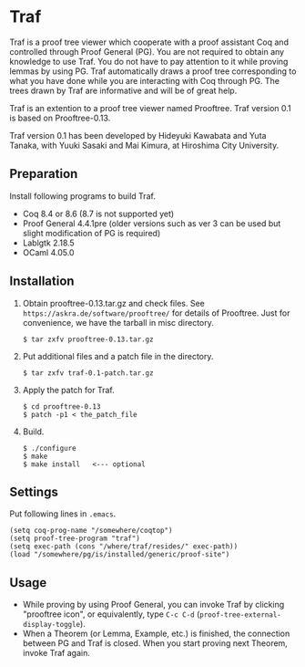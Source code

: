 # Traf

Traf is a proof tree viewer which cooperate with a proof assistant Coq and controlled through Proof General (PG). You are not required to obtain any knowledge to use Traf. You do not have to pay attention to it while proving lemmas by using PG. Traf automatically draws a proof tree corresponding to what you have done while you are interacting with Coq through PG. The trees drawn by Traf are informative and will be of great help.

Traf is an extention to a proof tree viewer named Prooftree. Traf version 0.1 is based on Prooftree-0.13.

Traf version 0.1 has been developed by Hideyuki Kawabata and Yuta Tanaka, with Yuuki Sasaki and Mai Kimura, at Hiroshima City University.


## Preparation

Install following programs to build Traf.

- Coq 8.4 or 8.6 (8.7 is not supported yet)
- Proof General 4.4.1pre (older versions such as ver 3 can be used but slight modification of PG is required)
- Lablgtk 2.18.5
- OCaml 4.05.0

## Installation

1. Obtain prooftree-0.13.tar.gz and check files.  See `https://askra.de/software/prooftree/` for details of Prooftree. Just for convenience, we have the tarball in misc directory.

    ```
    $ tar zxfv prooftree-0.13.tar.gz
    ```


2. Put additional files and a patch file in the directory.

    ```
    $ tar zxfv traf-0.1-patch.tar.gz
    ```

3. Apply the patch for Traf.
  
    ```
    $ cd prooftree-0.13
    $ patch -p1 < the_patch_file
    ```

4. Build.

    ```
    $ ./configure
    $ make
    $ make install   <--- optional
    ```

## Settings

Put following lines in `.emacs`.

    (setq coq-prog-name "/somewhere/coqtop")
    (setq proof-tree-program "traf")
    (setq exec-path (cons "/where/traf/resides/" exec-path))
    (load "/somewhere/pg/is/installed/generic/proof-site")

## Usage

- While proving by using Proof General, you can invoke Traf by clicking "prooftree icon", or equivalently, type `C-c C-d` (`proof-tree-external-display-toggle`).
- When a Theorem (or Lemma, Example, etc.) is finished, the connection between PG and Traf is closed. When you start proving next Theorem, invoke Traf again.